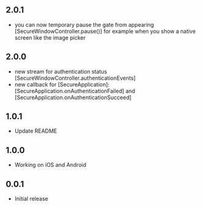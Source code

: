## 2.0.1

* you can now temporary pause the gate from appearing [SecureWindowController.pause()] for example when you show a native screen like the image picker

## 2.0.0

* new stream for authentication status [SecureWindowController.authenticationEvents]
* new callback for [SecureApplication]: [SecureApplication.onAuthenticationFailed] and [SecureApplication.onAuthenticationSucceed]

## 1.0.1

* Update README


## 1.0.0

* Working on iOS and Android

## 0.0.1

* Initial release
